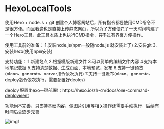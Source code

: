# HexoLocalTools
使用Hexo + node.js + git 创建个人博客网站后，所有指令都是使用CMD指令不是很方便。而且我这也是直接上传静态网页，所以为了方便便花了一天时间构建了一个Hexo工具，此工具本质上也执行CMD指令，只不过有界面方便操作。

使用工具前的准备：
1.安装node.js(npm一般随node.js 就安装上了)
2.安装git
3.安装hexo(使用npm安装)


支持功能：
1.新建站点
2.根据模版新建文件
3.可以简单的编辑文件内容
4.支持本地笔记数据
5.支持清楚数据、生成页面、本地预览，发布
6.支持一键预览(clean、generate、server指令依次执行)
7.支持一键发布(clean、generate、deploy指令依次执行，需要配置好deoloy)

deoloy 配置(hexo一键部署)：https://hexo.io/zh-cn/docs/one-command-deployment

功能尚不完善，只支持基础内容，像图片引用等相关操作还需要手动执行，后续有时间后会逐步完善

![img1](https://github.com/igame98/HexoLocalTools/assets/59693276/52d0e871-0f2e-4589-ab5c-88a44634c717)




